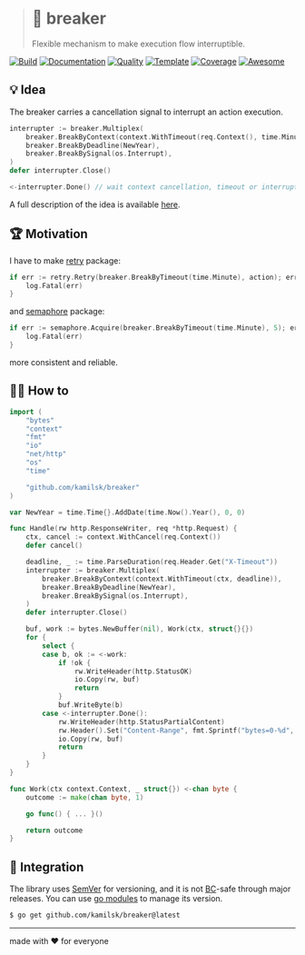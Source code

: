> # 🚧 breaker
>
> Flexible mechanism to make execution flow interruptible.

[![Build][build.icon]][build.page]
[![Documentation][docs.icon]][docs.page]
[![Quality][quality.icon]][quality.page]
[![Template][template.icon]][template.page]
[![Coverage][coverage.icon]][coverage.page]
[![Awesome][awesome.icon]][awesome.page]

## 💡 Idea

The breaker carries a cancellation signal to interrupt an action execution.

```go
interrupter := breaker.Multiplex(
	breaker.BreakByContext(context.WithTimeout(req.Context(), time.Minute)),
	breaker.BreakByDeadline(NewYear),
	breaker.BreakBySignal(os.Interrupt),
)
defer interrupter.Close()

<-interrupter.Done() // wait context cancellation, timeout or interrupt signal
```

A full description of the idea is available [here][design.page].

## 🏆 Motivation

I have to make [retry][] package:

```go
if err := retry.Retry(breaker.BreakByTimeout(time.Minute), action); err != nil {
	log.Fatal(err)
}
```

and [semaphore][] package:

```go
if err := semaphore.Acquire(breaker.BreakByTimeout(time.Minute), 5); err != nil {
	log.Fatal(err)
}
```

more consistent and reliable.

## 🤼‍♂️ How to

```go
import (
	"bytes"
	"context"
	"fmt"
	"io"
	"net/http"
	"os"
	"time"

	"github.com/kamilsk/breaker"
)

var NewYear = time.Time{}.AddDate(time.Now().Year(), 0, 0)

func Handle(rw http.ResponseWriter, req *http.Request) {
	ctx, cancel := context.WithCancel(req.Context())
	defer cancel()

	deadline, _ := time.ParseDuration(req.Header.Get("X-Timeout"))
	interrupter := breaker.Multiplex(
		breaker.BreakByContext(context.WithTimeout(ctx, deadline)),
		breaker.BreakByDeadline(NewYear),
		breaker.BreakBySignal(os.Interrupt),
	)
	defer interrupter.Close()

	buf, work := bytes.NewBuffer(nil), Work(ctx, struct{}{})
	for {
		select {
		case b, ok := <-work:
			if !ok {
				rw.WriteHeader(http.StatusOK)
				io.Copy(rw, buf)
				return
			}
			buf.WriteByte(b)
		case <-interrupter.Done():
			rw.WriteHeader(http.StatusPartialContent)
			rw.Header().Set("Content-Range", fmt.Sprintf("bytes=0-%d", buf.Len()))
			io.Copy(rw, buf)
			return
		}
	}
}

func Work(ctx context.Context, _ struct{}) <-chan byte {
	outcome := make(chan byte, 1)

	go func() { ... }()

	return outcome
}
```

## 🧩 Integration

The library uses [SemVer](https://semver.org) for versioning, and it is not
[BC](https://en.wikipedia.org/wiki/Backward_compatibility)-safe through major releases.
You can use [go modules](https://github.com/golang/go/wiki/Modules) to manage its version.

```bash
$ go get github.com/kamilsk/breaker@latest
```

---

made with ❤️ for everyone

[awesome.icon]:     https://cdn.rawgit.com/sindresorhus/awesome/d7305f38d29fed78fa85652e3a63e154dd8e8829/media/badge.svg
[awesome.page]:     https://github.com/avelino/awesome-go#goroutines
[build.icon]:       https://travis-ci.org/kamilsk/breaker.svg?branch=master
[build.page]:       https://travis-ci.org/kamilsk/breaker
[coverage.icon]:    https://api.codeclimate.com/v1/badges/1d703de640b4c6cfcd6f/test_coverage
[coverage.page]:    https://codeclimate.com/github/kamilsk/breaker/test_coverage
[design.page]:      https://www.notion.so/octolab/breaker-77116e98fda74c28bd64e42bd440bbf3?r=0b753cbf767346f5a6fd51194829a2f3
[docs.page]:        https://pkg.go.dev/github.com/kamilsk/breaker
[docs.icon]:        https://img.shields.io/badge/docs-pkg.go.dev-blue
[promo.page]:       https://github.com/kamilsk/breaker
[quality.icon]:     https://goreportcard.com/badge/github.com/kamilsk/breaker
[quality.page]:     https://goreportcard.com/report/github.com/kamilsk/breaker
[template.page]:    https://github.com/octomation/go-module
[template.icon]:    https://img.shields.io/badge/template-go--module-blue

[retry]:            https://github.com/kamilsk/retry
[semaphore]:        https://github.com/kamilsk/semaphore

[tmp.docs]:         https://nicedoc.io/kamilsk/breaker?theme=dark
[tmp.history]:      https://github.githistory.xyz/kamilsk/breaker/blob/master/README.md
